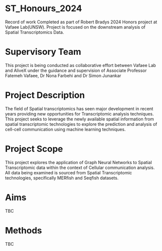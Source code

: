 # ST_Honours_2024
Record of work Completed as part of Robert Bradys 2024 Honors project at Vafaee Lab(UNSW). Project is focused on the downstream analysis of Spatial Transcriptomics Data.
# Supervisory Team
This project is being conducted as collaborative effort between Vafaee Lab and AliveX under the guidance and supervision of Associate Professor Fatemeh Vafaee, Dr Nona Farbehi and Dr Simon Junankar
# Project Description
The field of Spatial transcriptomics has seen major development in recent years providing new opportunities for Transcriptomic analysis techniques. This project seeks to leverage the newly available spatial information from spatial transcriptomic technologies to explore the prediction and analysis of cell-cell communication using machine learning techniques.
# Project Scope
This project explores the application of Graph Neural Networks to Spatial Transcriptomic data within the context of Cellular communication analysis. All data being examined is sourced from Spatial Transcriptomic technologies, specifically MERfish and Seqfish datasets. 
# Aims
TBC
# Methods
TBC
